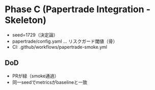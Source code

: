 # Phase C (Papertrade Integration - Skeleton)
- seed=1729（決定論）
- papertrade/config.yaml … リスクガード閾値（骨）
- CI: .github/workflows/papertrade-smoke.yml
## DoD
- PRが緑（smoke通過）
- 同一seedでmetricsがbaselineと一致
